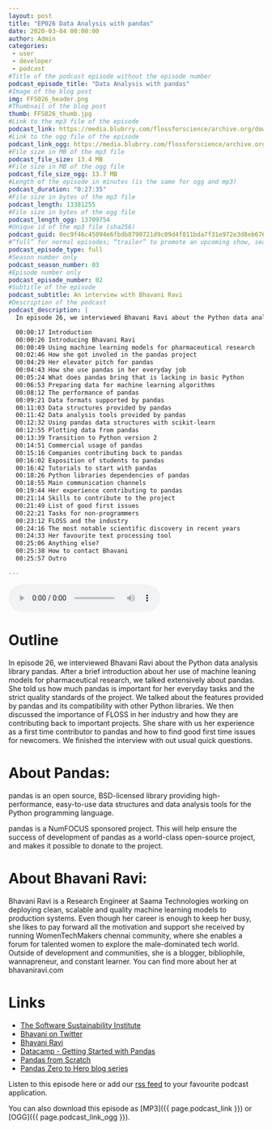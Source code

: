 ```yaml
---
layout: post
title: "EP026 Data Analysis with pandas"
date: 2020-03-04 00:00:00
author: Admin
categories: 
 - user
 - developer
 - podcast
#Title of the podcast episode without the episode number
podcast_episode_title: "Data Analysis with pandas"
#Image of the blog post
img: FFS026_header.png
#Thumbnail of the blog post
thumb: FFS026_thumb.jpg
#Link to the mp3 file of the episode
podcast_link: https://media.blubrry.com/flossforscience/archive.org/download/ffsep026pandas/FFS_EP026_pandas.mp3
#Link to the ogg file of the episode
podcast_link_ogg: https://media.blubrry.com/flossforscience/archive.org/download/ffsep026pandas/FFS_EP026_pandas.ogg
#File size in MB of the mp3 file
podcast_file_size: 13.4 MB
#File size in MB of the ogg file
podcast_file_size_ogg: 13.7 MB
#Length of the episode in minutes (is the same for ogg and mp3)
podcast_duration: "0:27:35"
#File size in bytes of the mp3 file
podcast_length: 13381255
#File size in bytes of the ogg file
podcast_length_ogg: 13709754
#Unique id of the mp3 file (sha256)
podcast_guid: 0ec9f46c45094e6fbdb8790721d9c09d4f811bda7f31e972e3d8eb6761168435
#“full” for normal episodes; “trailer” to promote an upcoming show, season, or episode; or “bonus” for extra content related to a show, season, or episode.
podcast_episode_type: full
#Season number only
podcast_season_number: 03
#Episode number only
podcast_episode_number: 02
#Subtitle of the episode 
podcast_subtitle: An interview with Bhavani Ravi
#Description of the podcast
podcast_description: |
  In episode 26, we interviewed Bhavani Ravi about the Python data analysis library pandas. After a brief introduction about her use of machine leaning models for pharmaceutical research, we talked extensively about pandas. She told us how much pandas is important for her everyday tasks and the strict quality standards of the project. We talked about the features provided by pandas and its compatibility with other Python libraries. We then discussed the importance of FLOSS in her industry and how they are contributing back to important projects. She share with us her experience as a first time contributor to pandas and how to find good first time issues for newcomers. We finished the interview with out usual quick questions.  

  00:00:17 Introduction
  00:00:26 Introducing Bhavani Ravi
  00:00:49 Using machine learning models for pharmaceutical research
  00:02:46 How she got involed in the pandas project
  00:04:29 Her elevator pitch for pandas
  00:04:43 How she use pandas in her everyday job
  00:05:24 What does pandas bring that is lacking in basic Python
  00:06:53 Preparing data for machine learning algorithms
  00:08:12 The performance of pandas
  00:09:21 Data formats supported by pandas
  00:11:03 Data structures provided by pandas
  00:11:42 Data analysis tools provided by pandas
  00:12:32 Using pandas data structures with scikit-learn
  00:12:55 Plotting data from pandas
  00:13:39 Transition to Python version 2
  00:14:51 Commercial usage of pandas
  00:15:16 Companies contributing back to pandas
  00:16:02 Exposition of students to pandas
  00:16:42 Tutorials to start with pandas
  00:18:26 Python libraries dependencies of pandas
  00:18:55 Main communication channels
  00:19:44 Her experience contributing to pandas
  00:21:14 Skills to contribute to the project
  00:21:49 List of good first issues
  00:22:21 Tasks for non-programmers
  00:23:12 FLOSS and the industry
  00:24:16 The most notable scientific discovery in recent years
  00:24:33 Her favourite text processing tool
  00:25:06 Anything else?
  00:25:38 How to contact Bhavani
  00:25:57 Outro

---
```


<audio controls>
  <source src="{{ page.podcast_link_ogg }}" type="audio/ogg">
  <source src="{{ page.podcast_link }}" type="audio/mpeg">
Your browser does not support the audio element.
</audio>

# Outline

In episode 26, we interviewed Bhavani Ravi about the Python data analysis library pandas. After a brief introduction about her use of machine leaning models for pharmaceutical research, we talked extensively about pandas. She told us how much pandas is important for her everyday tasks and the strict quality standards of the project. We talked about the features provided by pandas and its compatibility with other Python libraries. We then discussed the importance of FLOSS in her industry and how they are contributing back to important projects. She share with us her experience as a first time contributor to pandas and how to find good first time issues for newcomers. We finished the interview with out usual quick questions.

# About Pandas:

pandas is an open source, BSD-licensed library providing high-performance, easy-to-use data structures and data analysis tools for the Python programming language.

pandas is a NumFOCUS sponsored project. This will help ensure the success of development of pandas as a world-class open-source project, and makes it possible to donate to the project.

# About Bhavani Ravi:

Bhavani Ravi is a Research Engineer at  Saama Technologies working on deploying clean, scalable and quality machine learning models to production systems. Even though her career is enough to keep her busy, she likes to pay forward all the motivation and support she received by running WomenTechMakers chennai community, where she enables a forum for talented women to explore the male-dominated tech world. Outside of development and communities, she is a blogger, bibliophile, wannapreneur, and constant learner. You can find more about her at bhavaniravi.com

# Links

* [The Software Sustainability Institute](www.software.ac.uk)
* [Bhavani on Twitter](https://twitter.com/geeky_bhavani)
* [Bhavani Ravi](bhavaniravi.com)
* [Datacamp - Getting Started with Pandas](https://www.datacamp.com/community/tutorials/pandas-tutorial-dataframe-python)
* [Pandas from Scratch](https://www.analyticsvidhya.com/blog/2016/01/complete-tutorial-learn-data-science-python-scratch-2/)
* [Pandas Zero to Hero blog series](https://medium.com/series/python-pandas-101-55f5e47ac7c8)



Listen to this episode here or add our [rss feed](https://flossforscience.com/feed.xml) to your favourite podcast application. 

You can also download this episode as [MP3]({{ page.podcast_link }}) or [OGG]({{ page.podcast_link_ogg }}). 
